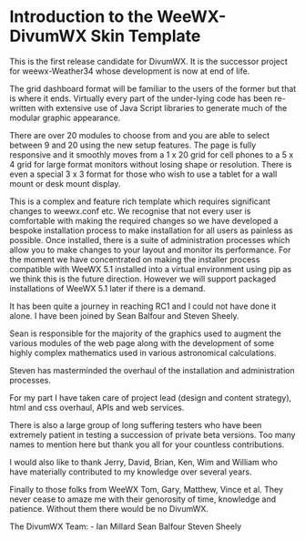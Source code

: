 # Introduction to the WeeWX-DivumWX Skin Template

This is the first release candidate for DivumWX. It is the successor project for weewx-Weather34 whose development is now at end of life.

The grid dashboard format will be familiar to the users of the former but that is where it ends. Virtually every part of the under-lying code has been re-written with extensive use of Java Script libraries to generate much of the modular graphic appearance. 

There are over 20 modules to choose from and you are able to select between 9 and 20 using the new setup features. The page is fully responsive and it smoothly moves from a 1 x 20 grid for cell phones to a 5 x 4 grid for large format monitors without losing shape or resolution. There is even a special 3 x 3 format for those who wish to use a tablet for a wall mount or desk mount display. 

This is a complex and feature rich template which requires significant changes to weewx.conf etc. We recognise that not every user is comfortable with making the required changes so we have developed a bespoke installation process to make installation for all users as painless as possible.  Once installed, there is a suite of administration processes which allow you to make changes to your layout and monitor its performance. For the moment we have concentrated on making the installer process compatible with WeeWX 5.1 installed into a virtual environment using pip as we think this is the future direction. However we will support packaged installations of WeeWX 5.1 later if there is a demand.

It has been quite a journey in reaching RC1 and I could not have done it alone. I have been joined by Sean Balfour and Steven Sheely. 

Sean is responsible for the majority of the graphics used to augment the various modules of the web page along with the development of some highly complex mathematics used in various astronomical calculations.

Steven has masterminded the overhaul of the installation and administration processes.

For my part I have taken care of project lead (design and content strategy), html and css overhaul, APIs and web services. 

There is also a large group of long suffering testers who have been extremely patient in testing a succession of private beta versions. Too many names to mention here but thank you all for your countless contributions.

I would also like to thank Jerry, David, Brian, Ken, Wim and William who have materially contributed to my knowledge over several years.

Finally to those folks from WeeWX Tom, Gary, Matthew, Vince et al. They never cease to amaze me with their genorosity of time, knowledge and patience. Without them there would be no DivumWX.

The DivumWX Team: -
Ian Millard
Sean Balfour
Steven Sheely
